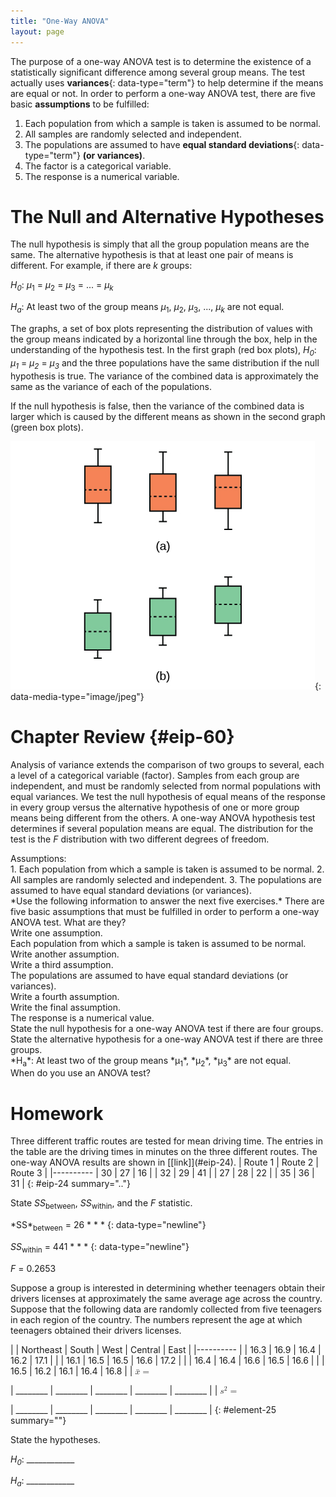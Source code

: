 ```yaml
---
title: "One-Way ANOVA"
layout: page
---
```



The purpose of a one-way ANOVA test is to determine the existence of a statistically significant difference among several group means. The test actually uses **variances**{: data-type="term"} to help determine if the means are equal or not. In order to perform a one-way ANOVA test, there are five basic **assumptions** to be fulfilled:

1.  Each population from which a sample is taken is assumed to be normal.
2.  All samples are randomly selected and independent.
3.  The populations are assumed to have **equal standard deviations**{: data-type="term"} **(or variances)**.
4.  The factor is a categorical variable.
5.  The response is a numerical variable.

# The Null and Alternative Hypotheses

The null hypothesis is simply that all the group population means are the same. The alternative hypothesis is that at least one pair of means is different. For example, if there are *k* groups:

*H<sub>0</sub>*\: *μ*<sub>1</sub> = *μ*<sub>2</sub> = *μ*<sub>3</sub> = ... = *μ<sub>k</sub>*

*H<sub>a</sub>*\: At least two of the group means *μ*<sub>1</sub>, *μ*<sub>2</sub>, *μ*<sub>3</sub>, ..., *μ<sub>k</sub>* are not equal.

The graphs, a set of box plots representing the distribution of values with the group means indicated by a horizontal line through the box, help in the understanding of the hypothesis test. In the first graph (red box plots), *H<sub>0</sub>*\: *μ<sub>1</sub>* = *μ<sub>2</sub>* = *μ<sub>3</sub>* and the three populations have the same distribution if the null hypothesis is true. The variance of the combined data is approximately the same as the variance of each of the populations.

If the null hypothesis is false, then the variance of the combined data is larger which is caused by the different means as shown in the second graph (green box plots).

 ![The first illustration shows three vertical boxplots with equal means. The second illustration shows three vertical boxplots with unequal means.](../resources/CNX_Stats_C13_M02_001n.jpg "(a) H0 is true. All means are the same; the differences are due to random variation. (b) H0 is not true. All means are not the same; the differences are too large to be due to random variation."){: data-media-type="image/jpeg"}

# Chapter Review   {#eip-60}

Analysis of variance extends the comparison of two groups to several, each a level of a categorical variable (factor). Samples from each group are independent, and must be randomly selected from normal populations with equal variances. We test the null hypothesis of equal means of the response in every group versus the alternative hypothesis of one or more group means being different from the others. A one-way ANOVA hypothesis test determines if several population means are equal. The distribution for the test is the *F* distribution with two different degrees of freedom.

<div data-type="list" markdown="1">
<div data-type="title">
Assumptions:
</div>
1.  Each population from which a sample is taken is assumed to be normal.
2.  All samples are randomly selected and independent.
3.  The populations are assumed to have equal standard deviations (or variances).

</div>

<section data-depth="1" class="practice" markdown="1">
*Use the following information to answer the next five exercises.* There are five basic assumptions that must be fulfilled in order to perform a one-way ANOVA test. What are they?

<div data-type="exercise" id="eip-555">
<div data-type="problem" id="eip-470" markdown="1">
Write one assumption.

</div>
<div data-type="solution" id="eip-356" markdown="1">
Each population from which a sample is taken is assumed to be normal.

</div>
</div>
<div data-type="exercise" id="eip-191">
<div data-type="problem" id="eip-403" markdown="1">
Write another assumption.

</div>
</div>
<div data-type="exercise" id="eip-194">
<div data-type="problem" id="eip-35" markdown="1">
Write a third assumption.

</div>
<div data-type="solution" id="eip-504" markdown="1">
The populations are assumed to have equal standard deviations (or variances).

</div>
</div>
<div data-type="exercise" id="eip-396">
<div data-type="problem" id="eip-488" markdown="1">
Write a fourth assumption.

</div>
</div>
<div data-type="exercise" id="eip-922">
<div data-type="problem" id="eip-459" markdown="1">
Write the final assumption.

</div>
<div data-type="solution" id="eip-764" markdown="1">
The response is a numerical value.

</div>
</div>
<div data-type="exercise" id="eip-550">
<div data-type="problem" id="eip-740" markdown="1">
State the null hypothesis for a one-way ANOVA test if there are four groups.

</div>
</div>
<div data-type="exercise" id="eip-417">
<div data-type="problem" id="eip-624" markdown="1">
State the alternative hypothesis for a one-way ANOVA test if there are three groups.

</div>
<div data-type="solution" id="eip-317" markdown="1">
*H<sub>a</sub>*: At least two of the group means *μ<sub>1</sub>*, *μ<sub>2</sub>*, *μ<sub>3</sub>* are not equal.

</div>
</div>
<div data-type="exercise" id="eip-983">
<div data-type="problem" id="eip-849" markdown="1">
When do you use an ANOVA test?

</div>
</div>
</section>

# Homework

<div data-type="exercise" id="eip-213">
<div data-type="problem" id="eip-272" markdown="1">
Three different traffic routes are tested for mean driving time. The entries in the table are the driving times in minutes on the three different routes. The one-way ANOVA results are shown in [[link]](#eip-24). | Route 1 | Route 2 | Route 3 |
|----------
| 30 | 27 | 16 |
| 32 | 29 | 41 |
| 27 | 28 | 22 |
| 35 | 36 | 31 |
{: #eip-24 summary=".."}

State *SS*<sub>between</sub>, *SS*<sub>within</sub>, and the *F* statistic.

</div>
<div data-type="solution" id="eip-934" markdown="1">
*SS*<sub>between</sub> = 26 * * *
{: data-type="newline"}

*SS*<sub>within</sub> = 441 * * *
{: data-type="newline"}

*F* = 0.2653

</div>
</div>

<div data-type="exercise" id="eip-230">
<div data-type="problem" id="id47643113" markdown="1">
Suppose a group is interested in determining whether teenagers obtain their drivers licenses at approximately the same average age across the country. Suppose that the following data are randomly collected from five teenagers in each region of the country. The numbers represent the age at which teenagers obtained their drivers licenses.

|  | Northeast | South | West | Central | East |
|----------
|  | 16.3 | 16.9 | 16.4 | 16.2 | 17.1 |
|  | 16.1 | 16.5 | 16.5 | 16.6 | 17.2 |
|  | 16.4 | 16.4 | 16.6 | 16.5 | 16.6 |
|  | 16.5 | 16.2 | 16.1 | 16.4 | 16.8 |
| <math xmlns="http://www.w3.org/1998/Math/MathML"> <mrow> <mover accent="true"> <mi>x</mi> <mo>¯</mo> </mover> <mo>=</mo> </mrow> </math>

 | \_\_\_\_\_\_\_\_ | \_\_\_\_\_\_\_\_ | \_\_\_\_\_\_\_\_ | \_\_\_\_\_\_\_\_ | \_\_\_\_\_\_\_\_ |
| <math xmlns="http://www.w3.org/1998/Math/MathML"> <mrow> <msup> <mi>s</mi> <mn>2</mn> </msup> <mo>=</mo> </mrow> </math>

 | \_\_\_\_\_\_\_\_ | \_\_\_\_\_\_\_\_ | \_\_\_\_\_\_\_\_ | \_\_\_\_\_\_\_\_ | \_\_\_\_\_\_\_\_ |
{: #element-25 summary=""}

State the hypotheses.

*H<sub>0</sub>*: \_\_\_\_\_\_\_\_\_\_\_\_

*H<sub>a</sub>*: \_\_\_\_\_\_\_\_\_\_\_\_

</div>
</div>


